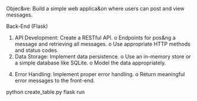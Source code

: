 
Objec&ve: Build a simple web applica&on where users can post and view messages.


Back-End (Flask)
1. API Development: Create a RESTful API.
o Endpoints for pos&ng a message and retrieving all messages.
o Use appropriate HTTP methods and status codes.
2. Data Storage: Implement data persistence.
o Use an in-memory store or a simple database like SQLite.
o Model the data appropriately.
<!-- 3. Concurrency Handling: Leverage Golang's concurrency features.
o Use gorou&nes and channels if necessary for handling mul&ple requests
efficiently. -->

4. Error Handling: Implement proper error handling.
o Return meaningful error messages to the front-end.


python create_table.py
flask run